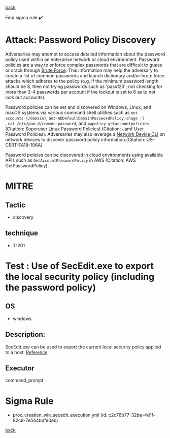 
[back](../index.md)

Find sigma rule :heavy_check_mark: 

# Attack: Password Policy Discovery 

Adversaries may attempt to access detailed information about the password policy used within an enterprise network or cloud environment. Password policies are a way to enforce complex passwords that are difficult to guess or crack through [Brute Force](https://attack.mitre.org/techniques/T1110). This information may help the adversary to create a list of common passwords and launch dictionary and/or brute force attacks which adheres to the policy (e.g. if the minimum password length should be 8, then not trying passwords such as 'pass123'; not checking for more than 3-4 passwords per account if the lockout is set to 6 as to not lock out accounts).

Password policies can be set and discovered on Windows, Linux, and macOS systems via various command shell utilities such as <code>net accounts (/domain)</code>, <code>Get-ADDefaultDomainPasswordPolicy</code>, <code>chage -l <username></code>, <code>cat /etc/pam.d/common-password</code>, and <code>pwpolicy getaccountpolicies</code> (Citation: Superuser Linux Password Policies) (Citation: Jamf User Password Policies). Adversaries may also leverage a [Network Device CLI](https://attack.mitre.org/techniques/T1059/008) on network devices to discover password policy information.(Citation: US-CERT-TA18-106A)

Password policies can be discovered in cloud environments using available APIs such as <code>GetAccountPasswordPolicy</code> in AWS (Citation: AWS GetPasswordPolicy).

# MITRE
## Tactic
  - discovery


## technique
  - T1201


# Test : Use of SecEdit.exe to export the local security policy (including the password policy)
## OS
  - windows


## Description:
SecEdit.exe can be used to export the current local security policy applied to a host.
[Reference](https://blueteamops.medium.com/secedit-and-i-know-it-595056dee53d)


## Executor
command_prompt

# Sigma Rule
 - proc_creation_win_secedit_execution.yml (id: c2c76b77-32be-4d1f-82c9-7e544bdfe0eb)



[back](../index.md)
